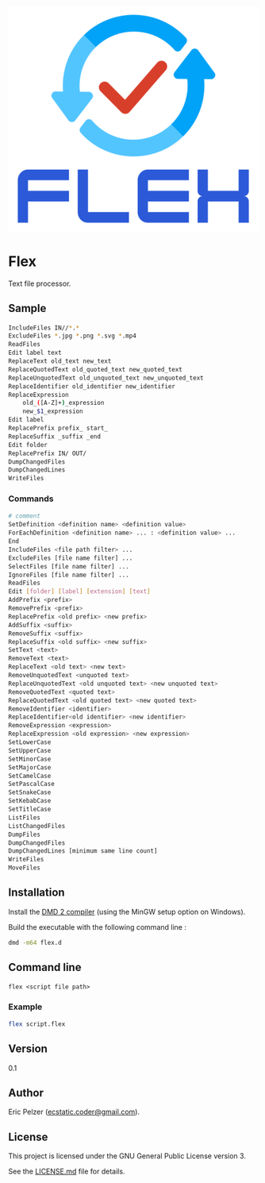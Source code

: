 ![](https://github.com/senselogic/FLEX/blob/master/LOGO/flex.png)

# Flex

Text file processor.

## Sample

```bash
IncludeFiles IN//*.*
ExcludeFiles *.jpg *.png *.svg *.mp4
ReadFiles
Edit label text
ReplaceText old_text new_text
ReplaceQuotedText old_quoted_text new_quoted_text
ReplaceUnquotedText old_unquoted_text new_unquoted_text
ReplaceIdentifier old_identifier new_identifier
ReplaceExpression
    old_([A-Z]+)_expression
    new_$1_expression
Edit label
ReplacePrefix prefix_ start_
ReplaceSuffix _suffix _end
Edit folder
ReplacePrefix IN/ OUT/
DumpChangedFiles
DumpChangedLines
WriteFiles
```

### Commands

```bash
# comment
SetDefinition <definition name> <definition value>
ForEachDefinition <definition name> ... : <definition value> ...
End
IncludeFiles <file path filter> ...
ExcludeFiles [file name filter] ...
SelectFiles [file name filter] ...
IgnoreFiles [file name filter] ...
ReadFiles
Edit [folder] [label] [extension] [text]
AddPrefix <prefix>
RemovePrefix <prefix>
ReplacePrefix <old prefix> <new prefix>
AddSuffix <suffix>
RemoveSuffix <suffix>
ReplaceSuffix <old suffix> <new suffix>
SetText <text>
RemoveText <text>
ReplaceText <old text> <new text>
RemoveUnquotedText <unquoted text>
ReplaceUnquotedText <old unquoted text> <new unquoted text>
RemoveQuotedText <quoted text>
ReplaceQuotedText <old quoted text> <new quoted text>
RemoveIdentifier <identifier>
ReplaceIdentifier<old identifier> <new identifier>
RemoveExpression <expression>
ReplaceExpression <old expression> <new expression>
SetLowerCase
SetUpperCase
SetMinorCase
SetMajorCase
SetCamelCase
SetPascalCase
SetSnakeCase
SetKebabCase
SetTitleCase
ListFiles
ListChangedFiles
DumpFiles
DumpChangedFiles
DumpChangedLines [minimum same line count]
WriteFiles
MoveFiles
```

## Installation

Install the [DMD 2 compiler](https://dlang.org/download.html) (using the MinGW setup option on Windows).

Build the executable with the following command line :

```bash
dmd -m64 flex.d
```

## Command line

```
flex <script file path>
```

### Example

```bash
flex script.flex
```

## Version

0.1

## Author

Eric Pelzer (ecstatic.coder@gmail.com).

## License

This project is licensed under the GNU General Public License version 3.

See the [LICENSE.md](LICENSE.md) file for details.
